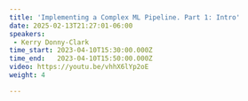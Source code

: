 ```yaml
---
title: 'Implementing a Complex ML Pipeline. Part 1: Intro'
date: 2025-02-13T21:27:01-06:00
speakers:
 - Kerry Donny-Clark
time_start: 2023-04-10T15:30:00.000Z
time_end:   2023-04-10T15:50:00.000Z
video: https://youtu.be/vhhX6lYp2oE
weight: 4

---
```


